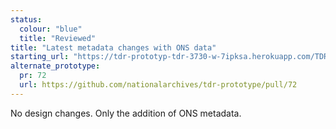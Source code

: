 ```yaml
---
status:
  colour: "blue"
  title: "Reviewed"
title: "Latest metadata changes with ONS data"
starting_url: "https://tdr-prototyp-tdr-3730-w-7ipksa.herokuapp.com/TDR-3675/metadata/"
alternate_prototype: 
  pr: 72
  url: https://github.com/nationalarchives/tdr-prototype/pull/72
---
```


No design changes. Only the addition of ONS metadata.
